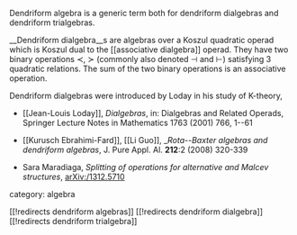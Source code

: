 Dendriform algebra is a generic term both for dendriform dialgebras and dendriform trialgebras.

__Dendriform dialgebra__s are algebras over a Koszul quadratic operad which is Koszul dual to the [[associative dialgebra]] operad. They have two binary operations $\prec$, $\succ$ (commonly also denoted $\dashv$ and $\vdash$) satisfying 3 quadratic relations. The sum of the two binary operations is an associative operation. 

Dendriform dialgebras were introduced by Loday in his study of K-theory,

* [[Jean-Louis Loday]], _Dialgebras_, in: Dialgebras and Related Operads, Springer Lecture Notes in Mathematics 1763 (2001) 766, 1--61

* [[Kurusch Ebrahimi-Fard]], [[Li Guo]], __Rota--Baxter algebras and dendriform algebras_, J. Pure Appl. Al. __212__:2 (2008) 320-339
* Sara Maradiaga, _Splitting of operations for alternative and Malcev structures_, [arXiv:/1312.5710](https://arxiv.org/abs/1312.5710)

category: algebra

[[!redirects dendriform algebras]]
[[!redirects dendriform dialgebra]]
[[!redirects dendriform trialgebra]]

